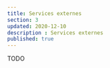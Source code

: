 ```yaml
---
title: Services externes
section: 3
updated: 2020-12-10
description : Services externes
published: true
---
```


TODO
